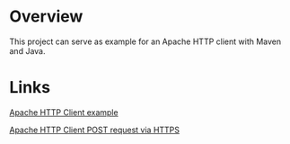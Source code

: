 # Overview

This project can serve as example for an Apache HTTP client with Maven and Java.

# Links

[Apache HTTP Client example](https://www.lenar.io/how-to-send-post-http-request-and-get-http-response/)

[Apache HTTP Client POST request via HTTPS](https://www.texient.com/2011/05/java-httpclient-ssl-post-https.html)
